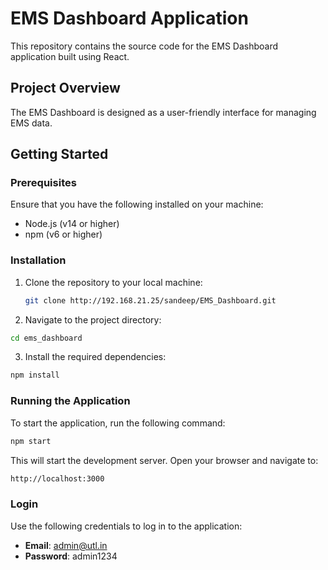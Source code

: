 # EMS Dashboard Application

This repository contains the source code for the EMS Dashboard application built using React.

## Project Overview

The EMS Dashboard is designed as a user-friendly interface for managing EMS data.

## Getting Started

### Prerequisites

Ensure that you have the following installed on your machine:

- Node.js (v14 or higher)
- npm (v6 or higher)

### Installation

1. Clone the repository to your local machine:

   ```bash
   git clone http://192.168.21.25/sandeep/EMS_Dashboard.git
   ```

2. Navigate to the project directory:

```bash
cd ems_dashboard
```

3. Install the required dependencies:

```bash
npm install
```

### Running the Application

To start the application, run the following command:

```bash
npm start
```

This will start the development server. Open your browser and navigate to:

```bash
http://localhost:3000
```

### Login

Use the following credentials to log in to the application:

- **Email**: admin@utl.in
- **Password**: admin1234
